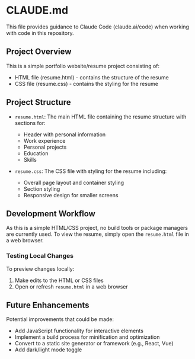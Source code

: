 # CLAUDE.md

This file provides guidance to Claude Code (claude.ai/code) when working with code in this repository.

## Project Overview

This is a simple portfolio website/resume project consisting of:
- HTML file (resume.html) - contains the structure of the resume
- CSS file (resume.css) - contains the styling for the resume

## Project Structure

- `resume.html`: The main HTML file containing the resume structure with sections for:
  - Header with personal information
  - Work experience
  - Personal projects
  - Education
  - Skills

- `resume.css`: The CSS file with styling for the resume including:
  - Overall page layout and container styling
  - Section styling
  - Responsive design for smaller screens

## Development Workflow

As this is a simple HTML/CSS project, no build tools or package managers are currently used. To view the resume, simply open the `resume.html` file in a web browser.

### Testing Local Changes

To preview changes locally:
1. Make edits to the HTML or CSS files
2. Open or refresh `resume.html` in a web browser

## Future Enhancements

Potential improvements that could be made:
- Add JavaScript functionality for interactive elements
- Implement a build process for minification and optimization
- Convert to a static site generator or framework (e.g., React, Vue)
- Add dark/light mode toggle